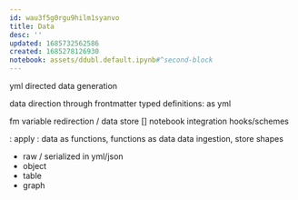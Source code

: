 ```yaml
---
id: wau3f5g0rgu9hilm1syanvo
title: Data
desc: ''
updated: 1685732562586
created: 1685278126930
notebook: assets/ddubl.default.ipynb#^second-block
---
```


yml directed data generation

data direction through frontmatter
typed definitions:
as yml

fm variable redirection / data store
[] notebook integration
hooks/schemes

: apply : data as functions, functions as data
data ingestion, store shapes
  - raw / serialized in yml/json
  - object
  - table
  - graph

